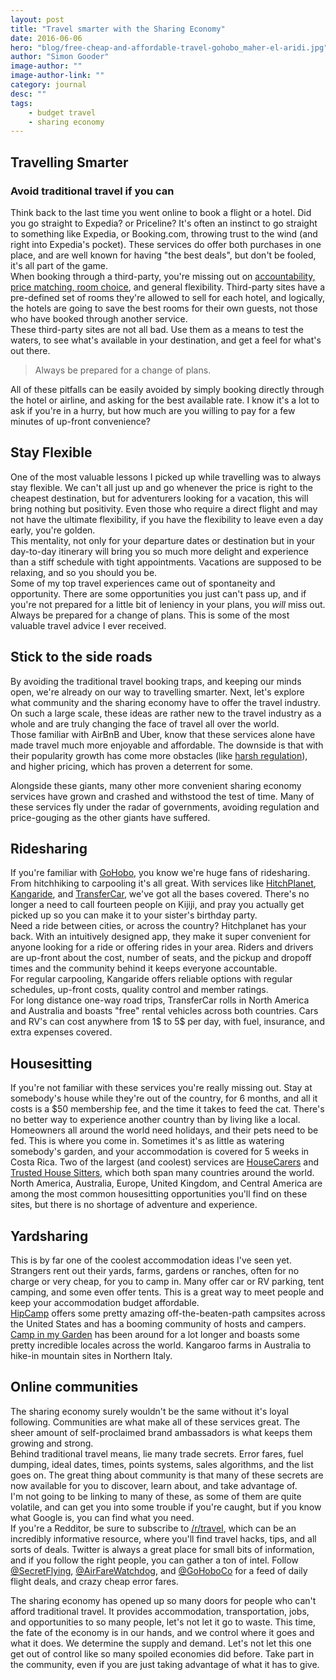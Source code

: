 ```yaml
---
layout: post
title: "Travel smarter with the Sharing Economy"
date: 2016-06-06
hero: "blog/free-cheap-and-affordable-travel-gohobo_maher-el-aridi.jpg"
author: "Simon Gooder"
image-author: ""
image-author-link: ""
category: journal
desc: ""
tags: 
    - budget travel
    - sharing economy
---
```


## Travelling Smarter

### Avoid traditional travel if you can
Think back to the last time you went online to book a flight or a hotel. Did you go straight to Expedia? or Priceline? It's often an instinct to go straight to something like Expedia, or Booking.com, throwing trust to the wind (and right into Expedia's pocket). These services do offer both purchases in one place, and are well known for having "the best deals", but don't be fooled, it's all part of the game.  
When booking through a third-party, you're missing out on [accountability, price matching, room choice](https://usattravel.wordpress.com/2015/06/03/why-you-should-book-your-stay-directly-with-the-hotel/), and general flexibility. Third-party sites have a pre-defined set of rooms they're allowed to sell for each hotel, and logically, the hotels are going to save the best rooms for their own guests, not those who have booked through another service.   
These third-party sites are not all bad. Use them as a means to test the waters, to see what's available in your destination, and get a feel for what's out there.  

>Always be prepared for a change of plans.

All of these pitfalls can be easily avoided by simply booking directly through the hotel or airline, and asking for the best available rate. I know it's a lot to ask if you're in a hurry, but how much are you willing to pay for a few minutes of up-front convenience?  

## Stay Flexible
One of the most valuable lessons I picked up while travelling was to always stay flexible. We can't all just up and go whenever the price is right to the cheapest destination, but for adventurers looking for a vacation, this will bring nothing but positivity. Even those who require a direct flight and may not have the ultimate flexibility, if you have the flexibility to leave even a day early, you're golden.   
This mentality, not only for your departure dates or destination but in your day-to-day itinerary will bring you so much more delight and experience than a stiff schedule with tight appointments. Vacations are supposed to be relaxing, and so you should you be.  
Some of my top travel experiences came out of spontaneity and opportunity. There are some opportunities you just can't pass up, and if you're not prepared for a little bit of leniency in your plans, you _will_ miss out. Always be prepared for a change of plans. This is some of the most valuable travel advice I ever received.  

## Stick to the side roads
By avoiding the traditional travel booking traps, and keeping our minds open, we're already on our way to travelling smarter. Next, let's explore what community and the sharing economy have to offer the travel industry. On such a large scale, these ideas are rather new to the travel industry as a whole and are truly changing the face of travel all over the world.  
Those familiar with AirBnB and Uber, know that these services alone have made travel much more enjoyable and affordable. The downside is that with their popularity growth has come more obstacles (like [harsh regulation](http://globalnews.ca/news/2685575/uber-threatens-to-leave-quebec-if-government-regulates-services/)), and higher pricing, which has proven a deterrent for some.

Alongside these giants, many other more convenient sharing economy services have grown and crashed and withstood the test of time. Many of these services fly under the radar of governments, avoiding regulation and price-gouging as the other giants have suffered.  

## Ridesharing
If you're familiar with [GoHobo](http://gohobo.co), you know we're huge fans of ridesharing. From hitchhiking to carpooling it's all great. With services like [HitchPlanet](https://www.hitchplanet.com/), [Kangaride](http://www.kangaride.com/), and [TransferCar](https://www.transfercarus.com/), we've got all the bases covered. There's no longer a need to call fourteen people on Kijiji, and pray you actually get picked up so you can make it to your sister's birthday party.   
Need a ride between cities, or across the country? Hitchplanet has your back. With an intuitively designed app, they make it super convenient for anyone looking for a ride or offering rides in your area. Riders and drivers are up-front about the cost, number of seats, and the pickup and dropoff times and the community behind it keeps everyone accountable.  
For regular carpooling, Kangaride offers reliable options with regular schedules, up-front costs, quality control and member ratings.  
For long distance one-way road trips, TransferCar rolls in North America and Australia and boasts "free" rental vehicles across both countries. Cars and RV's can cost anywhere from 1$ to 5$ per day, with fuel, insurance, and extra expenses covered.  

## Housesitting
If you're not familiar with these services you're really missing out. Stay at somebody's house while they're out of the country, for 6 months, and all it costs is a $50 membership fee, and the time it takes to feed the cat. There's no better way to experience another country than by living like a local.  
Homeowners all around the world need holidays, and their pets need to be fed. This is where you come in. Sometimes it's as little as watering somebody's garden, and your accommodation is covered for 5 weeks in Costa Rica. Two of the largest (and coolest) services are [HouseCarers](http://www.housecarers.com) and [Trusted House Sitters](https://www.trustedhousesitters.com/), which both span many countries around the world.  
North America, Australia, Europe, United Kingdom, and Central America are among the most common housesitting opportunities you'll find on these sites, but there is no shortage of adventure and experience.

## Yardsharing
This is by far one of the coolest accommodation ideas I've seen yet. Strangers rent out their yards, farms, gardens or ranches, often for no charge or very cheap, for you to camp in. Many offer car or RV parking, tent camping, and some even offer tents. This is a great way to meet people and keep your accommodation budget affordable.  
[HipCamp](https://www.hipcamp.com) offers some pretty amazing off-the-beaten-path campsites across the United States and has a booming community of hosts and campers.  
[Camp in my Garden](http://campinmygarden.com/) has been around for a lot longer and boasts some pretty incredible locales across the world. Kangaroo farms in Australia to hike-in mountain sites in Northern Italy. 

## Online communities
The sharing economy surely wouldn't be the same without it's loyal following. Communities are what make all of these services great. The sheer amount of self-proclaimed brand ambassadors is what keeps them growing and strong.  
Behind traditional travel means, lie many trade secrets. Error fares, fuel dumping, ideal dates, times, points systems, sales algorithms, and the list goes on. The great thing about community is that many of these secrets are now available for you to discover, learn about, and take advantage of.  
I'm not going to be linking to many of these, as some of them are quite volatile, and can get you into some trouble if you're caught, but if you know what Google is, you can find what you need.  
If you're a Redditor, be sure to subscribe to [/r/travel](https://www.reddit.com/r/travel/), which can be an incredibly informative resource, where you'll find travel hacks, tips, and all sorts of deals.
Twitter is always a great place for small bits of information, and if you follow the right people, you can gather a ton of intel. Follow [@SecretFlying](https://twitter.com/SecretFlying), [@AirFareWatchdog](https://twitter.com/airfarewatchdog), and [@GoHoboCo](https://twitter.com/goHoboCo) for a feed of daily flight deals, and crazy cheap error fares.  


The sharing economy has opened up so many doors for people who can't afford traditional travel. It provides accommodation, transportation, jobs, and opportunities to so many people, let's not let it go to waste. This time, the fate of the economy is in our hands, and we control where it goes and what it does. We determine the supply and demand. Let's not let this one get out of control like so many spoiled economies did before. Take part in the community, even if you are just taking advantage of what it has to give.  


